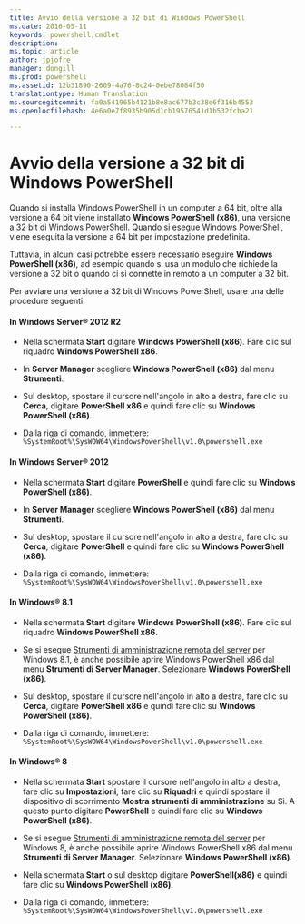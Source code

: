 ```yaml
---
title: Avvio della versione a 32 bit di Windows PowerShell
ms.date: 2016-05-11
keywords: powershell,cmdlet
description: 
ms.topic: article
author: jpjofre
manager: dongill
ms.prod: powershell
ms.assetid: 12b31890-2609-4a76-8c24-0ebe78084f50
translationtype: Human Translation
ms.sourcegitcommit: fa0a541965b4121b8e8ac677b3c38e6f316b4553
ms.openlocfilehash: 4e6a0e7f8935b905d1cb19576541d1b532fcba21

---
```


# Avvio della versione a 32 bit di Windows PowerShell
Quando si installa Windows PowerShell in un computer a 64 bit, oltre alla versione a 64 bit viene installato **Windows PowerShell (x86)**, una versione a 32 bit di Windows PowerShell. Quando si esegue Windows PowerShell, viene eseguita la versione a 64 bit per impostazione predefinita.

Tuttavia, in alcuni casi potrebbe essere necessario eseguire **Windows PowerShell (x86)**, ad esempio quando si usa un modulo che richiede la versione a 32 bit o quando ci si connette in remoto a un computer a 32 bit.

Per avviare una versione a 32 bit di Windows PowerShell, usare una delle procedure seguenti.

#### In Windows Server® 2012 R2

-   Nella schermata **Start** digitare **Windows PowerShell (x86)**. Fare clic sul riquadro **Windows PowerShell x86**.

-   In **Server Manager** scegliere **Windows PowerShell (x86)** dal menu **Strumenti**.

-   Sul desktop, spostare il cursore nell'angolo in alto a destra, fare clic su **Cerca**, digitare **PowerShell x86** e quindi fare clic su **Windows PowerShell (x86)**.

-   Dalla riga di comando, immettere: `%SystemRoot%\SysWOW64\WindowsPowerShell\v1.0\powershell.exe`

#### In Windows Server® 2012

-   Nella schermata **Start** digitare **PowerShell** e quindi fare clic su **Windows PowerShell (x86)**.

-   In **Server Manager** scegliere **Windows PowerShell (x86)** dal menu **Strumenti**.

-   Sul desktop, spostare il cursore nell'angolo in alto a destra, fare clic su **Cerca**, digitare **PowerShell** e quindi fare clic su **Windows PowerShell (x86)**.

-   Dalla riga di comando, immettere: `%SystemRoot%\SysWOW64\WindowsPowerShell\v1.0\powershell.exe`

#### In Windows® 8.1

-   Nella schermata **Start** digitare **Windows PowerShell (x86)**. Fare clic sul riquadro **Windows PowerShell x86**.

-   Se si esegue [Strumenti di amministrazione remota del server](http://go.microsoft.com/fwlink/?LinkID=304145) per Windows 8.1, è anche possibile aprire Windows PowerShell x86 dal menu **Strumenti di Server Manager**. Selezionare **Windows PowerShell (x86)**.

-   Sul desktop, spostare il cursore nell'angolo in alto a destra, fare clic su **Cerca**, digitare **PowerShell x86** e quindi fare clic su **Windows PowerShell (x86)**.
   
-   Dalla riga di comando, immettere: `%SystemRoot%\SysWOW64\WindowsPowerShell\v1.0\powershell.exe`

#### In Windows® 8

-   Nella schermata **Start** spostare il cursore nell'angolo in alto a destra, fare clic su **Impostazioni**, fare clic su **Riquadri** e quindi spostare il dispositivo di scorrimento **Mostra strumenti di amministrazione** su Sì. A questo punto digitare **PowerShell** e quindi fare clic su **Windows PowerShell (x86)**.

-   Se si esegue [Strumenti di amministrazione remota del server](http://www.microsoft.com/download/details.aspx?id=28972) per Windows 8, è anche possibile aprire Windows PowerShell x86 dal menu **Strumenti di Server Manager**. Selezionare **Windows PowerShell (x86)**.

-   Nella schermata **Start** o sul desktop digitare **PowerShell(x86)** e quindi fare clic su **Windows PowerShell (x86)**.

-   Dalla riga di comando, immettere: `%SystemRoot%\SysWOW64\WindowsPowerShell\v1.0\powershell.exe`



<!--HONumber=Oct16_HO2-->


